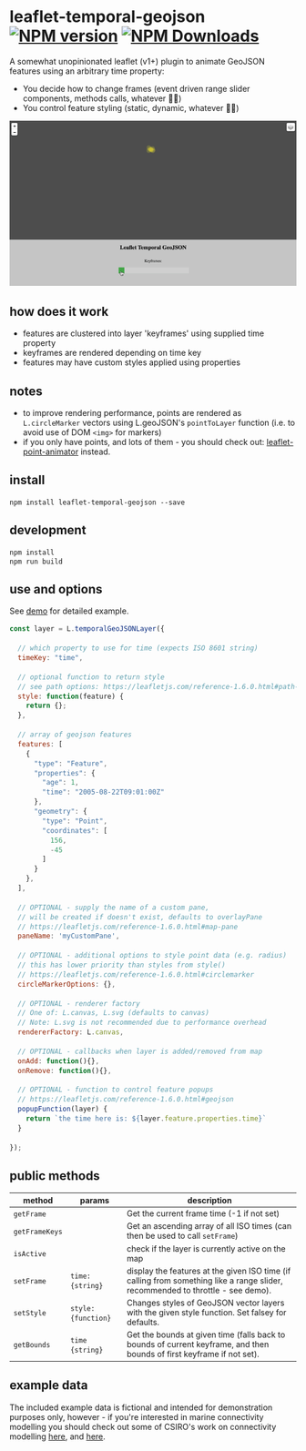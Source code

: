 # leaflet-temporal-geojson [![NPM version][npm-image]][npm-url] [![NPM Downloads][npm-downloads-image]][npm-url]

A somewhat unopinionated leaflet (v1+) plugin to animate GeoJSON features using an arbitrary time property:

- You decide how to change frames (event driven range slider components, methods calls, whatever 🤷‍♂️)
- You control feature styling (static, dynamic, whatever 🤷‍♀️)

![Screenshot](/screenshots/keyframes.gif?raw=true)

## how does it work

- features are clustered into layer 'keyframes' using supplied time property
- keyframes are rendered depending on time key
- features may have custom styles applied using properties

## notes
- to improve rendering performance, points are rendered as `L.circleMarker` vectors using L.geoJSON's `pointToLayer` function (i.e. to avoid use of DOM `<img>` for markers)
- if you only have points, and lots of them - you should check out: [leaflet-point-animator](https://github.com/onaci/leaflet-point-animator) instead.

## install
```shell
npm install leaflet-temporal-geojson --save
```

## development
```shell
npm install 
npm run build
```

## use and options

See [demo](https://onaci.github.io/leaflet-temporal-geojson/) for detailed example.

```javascript
const layer = L.temporalGeoJSONLayer({

  // which property to use for time (expects ISO 8601 string)
  timeKey: "time",
  
  // optional function to return style 
  // see path options: https://leafletjs.com/reference-1.6.0.html#path-option
  style: function(feature) { 
    return {}; 
  },
  
  // array of geojson features
  features: [
    {
      "type": "Feature",
      "properties": {
        "age": 1,
        "time": "2005-08-22T09:01:00Z"
      },
      "geometry": {
        "type": "Point",
        "coordinates": [
          156,
          -45
        ]
      }
    },
  ],

  // OPTIONAL - supply the name of a custom pane,
  // will be created if doesn't exist, defaults to overlayPane
  // https://leafletjs.com/reference-1.6.0.html#map-pane
  paneName: 'myCustomPane',

  // OPTIONAL - additional options to style point data (e.g. radius)
  // this has lower priority than styles from style()
  // https://leafletjs.com/reference-1.6.0.html#circlemarker
  circleMarkerOptions: {},

  // OPTIONAL - renderer factory
  // One of: L.canvas, L.svg (defaults to canvas)
  // Note: L.svg is not recommended due to performance overhead
  rendererFactory: L.canvas,

  // OPTIONAL - callbacks when layer is added/removed from map
  onAdd: function(){},
  onRemove: function(){},

  // OPTIONAL - function to control feature popups
  // https://leafletjs.com/reference-1.6.0.html#geojson
  popupFunction(layer) {
    return `the time here is: ${layer.feature.properties.time}`
  }

});
```

## public methods

|method|params|description|
|---|---|---|
|`getFrame`||Get the current frame time (-1 if not set)|
|`getFrameKeys`||Get an ascending array of all ISO times (can then be used to call `setFrame`)|
|`isActive`||check if the layer is currently active on the map|
|`setFrame`|`time: {string}`|display the features at the given ISO time (if calling from something like a range slider, recommended to throttle - see demo). 
|`setStyle`|`style: {function}`|Changes styles of GeoJSON vector layers with the given style function. Set falsey for defaults.|
|`getBounds`|`time {string}`|Get the bounds at given time (falls back to bounds of current keyframe, and then bounds of first keyframe if not set).|


## example data

The included example data is fictional and intended for demonstration purposes only, however - if you're interested in marine connectivity modelling you should check out some of CSIRO's work on connectivity modelling [here](https://connie.csiro.au), and [here](https://www.csiro.au/en/Research/OandA/Areas/Marine-resources-and-industries/Marine-biodiversity/CONNIE).

[npm-image]: https://badge.fury.io/js/leaflet-temporal-geojson.svg
[npm-url]: https://www.npmjs.com/package/leaflet-temporal-geojson
[npm-downloads-image]: https://img.shields.io/npm/dt/leaflet-temporal-geojson.svg